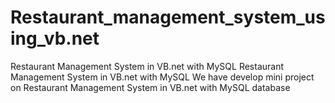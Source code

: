 # Restaurant_management_system_using_vb.net
 Restaurant Management System in VB.net with MySQL Restaurant Management System in VB.net with MySQL We have develop mini project on Restaurant Management System in VB.net with MySQL database 
